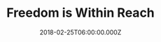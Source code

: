 ---
title: "Freedom is Within Reach"
image: "https://i.imgur.com/bSZ59vP.jpg"
date: "2018-02-25T06:00:00.000Z"
video:
  type: "vimeo"
  id: "257392129"
speaker:
  name: "Rob Yanike"
  permalink: "rob-yanike"
series: "within-reach"
---